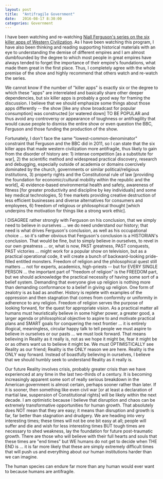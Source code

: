 ```yaml
---
layout: post
title:  "Antifragile Government"
date:   2016-08-17 8:30:00
categories: Government
---
```

I have been watching and re-watching [Niall Ferguson's series on the six killer apps of Western Civilization](https://en.wikipedia.org/wiki/Civilization:_Is_the_West_History%3F). As I have been watching this program, I have also been thinking and reading supporting historical materials with an eye to understanding the demise of different empires and I am almost dumbfounded by the degree to which most people in great empires have always tended to forget the importance of their empire's foundations, what made them great in the first place.  Thus, I completely agree with the whole premise of the show and highly recommend that others watch and re-watch the series.  

We cannot know if the number of "killer apps" is exactly six or the degree to which these "apps" are interrelated and basically share other deeper dependencies, but six killer apps is probably a good way for framing the discussion.  I believe that we should emphasize some things about those apps differently -- the show [like any show broadcast for popular consumption] was constructed [or watered down] TO BE POPULAR and thus avoid any controversy or appearance of toughness or antifragility that would cause people to dismiss the entire show or even question the BBC, Ferguson and those funding the production of the show.  

Fortunately, I don't face the same "lowest-common-denominator" constraint that Ferguson and the BBC did in 2011, so I can state that the six killer apps that made western civilization more antifragile, thus likely to gain from the disorder of history are: 1) intense competition [as a substitute for war], 2) the scientific method and widespread practical discovery, research and debugging, especially outside of academia or domains coercively dominated by the church, governments or similar political/religious institutions, 3) property rights and the Constitutional rule of law [providing the foundation for economic/cultural mobility within the republic and the world], 4) evidence-based environmental health and safety, awareness of fitness [for greater productivity and discipline by key individuals] and some key medical technologies, 5) free markets providing creative destruction of less efficient businesses and diverse alternatives for consumers and employees, 6) freedom of religious or philosophical thought [which underpins the motivation for things like a strong work ethic].  

I DISAGREE rather strongly with Ferguson on his conclusion, that we simply need to believe in ourselves ... we do need understand our history; that need is what drives Ferguson's conclusion, as well as his occupational choice ... so it's rather obvious that Ferguson's conclusion is a HISTORIAN's conclusion.  That would be fine, but to simply believe in ourselves, to revel in our own greatness ... or, what is now, PAST greatness, PAST conquests, PAST victories ... might work for a popular show on television, but as a practical operational code, it will create a bunch of backward-looking pride-filled entitled monsters.  Freedom of religion and the philosophical quest still matters ... not for experts, academics, high-priests -- but for EVERY SINGLE PERSON ... the important part of "freedom of religion" is the FREEDOM part, but we should acknowledge the practical necessity of having some sort of a belief system. Demanding that everyone give up religion is nothing more than demanding conformance to a belief in giving up religion.  One form of zealotry is as bad as another. History is replete with examples of the oppression and then stagnation that comes from conformity or uniformity in adherence to any religion.  Freedom of religion serves the purpose of looking forward, for the quest for appropriate vision. As a practical matter all humans must heuristically believe in some higher power, a greater good, a larger agenda or philosophical objective to aspire to and motivate practical plans and SMART goals for conquering the next frontier ... it is entirely illogical, meaningless, circular happy talk to tell people we must aspire to believe in ourselves or our pasts ... we must look forward.  That means believing in Reality as it really is, not as we hope it might be, fear it might be or as others want us to believe it might be.  We must OPTIMISTICALLY see Reality as our friend; Reality is the ONLY reason we are here. Reality is the ONLY way forward. Instead of boastfully believing in ourselves, I believe that we should humbly seek to understand Reality as it really is.  

Our future Reality involves crisis, probably greater crisis than we have experienced at any time in the last two-thirds of a century. It is becoming increasingly apparent some sort of really serious breakdown in the American government is almost certain, perhaps sooner rather than later.  If it is sooner, then something like even civil war [or at least a declaration of martial law, suspension of Constitutional rights] will be likely within the next decade. I am optimistic because I believe that disruption and chaos can be extremely transformative opportunities for human growth. That absolutely does NOT mean that they are easy; it means than disruption and growth is far, far better than stagnation and drudgery. We are heading into very interesting times; these times will not be one bit easy at all; people will suffer and die and wish for less interesting times BUT tough times are necessary to shed weakness, lay the foundation for future post-traumatic growth. There are those who will believe with their full hearts and souls that these times are "end times" but WE humans do not get to decide when THE END is ... it is far more likely that these are simply extremely difficult times that will push us and everything about our human institutions harder than we can imagine.

The human species can endure far more than any human would ever want to because humans are antifragile.  
